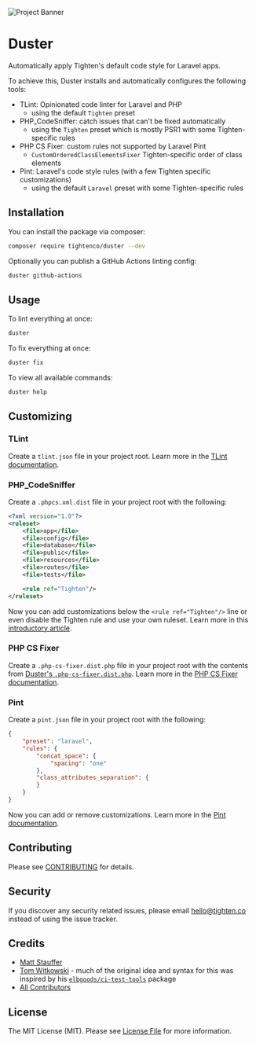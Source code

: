 ![Project Banner](https://raw.githubusercontent.com/tighten/duster/main/banner.png)
# Duster

Automatically apply Tighten's default code style for Laravel apps.

To achieve this, Duster installs and automatically configures the following tools:

- TLint: Opinionated code linter for Laravel and PHP
  - using the default `Tighten` preset
- PHP_CodeSniffer: catch issues that can't be fixed automatically
  - using the `Tighten` preset which is mostly PSR1 with some Tighten-specific rules
- PHP CS Fixer: custom rules not supported by Laravel Pint
  - `CustomOrderedClassElementsFixer` Tighten-specific order of class elements
- Pint: Laravel's code style rules (with a few Tighten specific customizations)
  - using the default `Laravel` preset with some Tighten-specific rules

## Installation

You can install the package via composer:

```bash
composer require tightenco/duster --dev
```

Optionally you can publish a GitHub Actions linting config:

```bash
duster github-actions
```

## Usage

To lint everything at once:

```bash
duster
```

To fix everything at once:

```bash
duster fix
```

To view all available commands:

```bash
duster help
```

## Customizing

### TLint

Create a `tlint.json` file in your project root. Learn more in the [TLint documentation](https://github.com/tighten/tlint#configuration).

### PHP_CodeSniffer

Create a `.phpcs.xml.dist` file in your project root with the following:

```xml
<?xml version="1.0"?>
<ruleset>
    <file>app</file>
    <file>config</file>
    <file>database</file>
    <file>public</file>
    <file>resources</file>
    <file>routes</file>
    <file>tests</file>

    <rule ref="Tighten"/>
</ruleset>
```

Now you can add customizations below the `<rule ref="Tighten"/>` line or even disable the Tighten rule and use your own ruleset. Learn more in this [introductory article](https://ncona.com/2012/12/creating-your-own-phpcs-standard/).

### PHP CS Fixer

Create a `.php-cs-fixer.dist.php` file in your project root with the contents from [Duster's `.php-cs-fixer.dist.php`](.php-cs-fixer.dist.php).  Learn more in the [PHP CS Fixer documentation](https://cs.symfony.com/doc/config.html).

### Pint

Create a `pint.json` file in your project root with the following:

```json
{
    "preset": "laravel",
    "rules": {
        "concat_space": {
            "spacing": "one"
        },
        "class_attributes_separation": {
        }
    }
}
```

Now you can add or remove customizations. Learn more in the [Pint documentation](https://laravel.com/docs/pint#configuring-pint).

## Contributing

Please see [CONTRIBUTING](CONTRIBUTING.md) for details.

## Security

If you discover any security related issues, please email hello@tighten.co instead of using the issue tracker.

## Credits

- [Matt Stauffer](https://github.com/mattstauffer)
- [Tom Witkowski](https://github.com/devgummibeer) - much of the original idea and syntax for this was inspired by his [`elbgoods/ci-test-tools`](https://github.com/elbgoods/ci-test-tools) package
- [All Contributors](../../contributors)

## License

The MIT License (MIT). Please see [License File](LICENSE.md) for more information.
